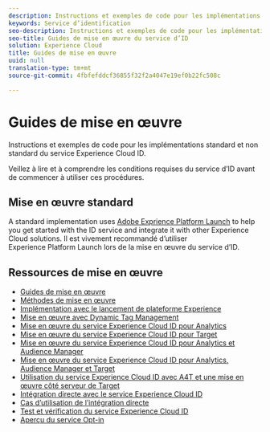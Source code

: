 ```yaml
---
description: Instructions et exemples de code pour les implémentations standard et non standard du service Experience Cloud ID.
keywords: Service d’identification
seo-description: Instructions et exemples de code pour les implémentations standard et non standard du service Experience Cloud ID.
seo-title: Guides de mise en œuvre du service d’ID
solution: Experience Cloud
title: Guides de mise en œuvre
uuid: null
translation-type: tm+mt
source-git-commit: 4fbfefddcf36855f32f2a4047e19ef0b22fc508c

---
```



# Guides de mise en œuvre

Instructions et exemples de code pour les implémentations standard et non standard du service Experience Cloud ID.

Veillez à lire et à comprendre les conditions requises du service d’ID avant de commencer à utiliser ces procédures.

## Mise en œuvre standard

A standard implementation uses [Adobe Exprience Platform Launch](https://docs.adobelaunch.com/) to help you get started with the ID service and integrate it with other Experience Cloud solutions. Il est vivement recommandé d’utiliser Experience Platform Launch lors de la mise en œuvre du service d’ID.

## Ressources de mise en œuvre

* [Guides de mise en œuvre](implementation-guides.md)
* [Méthodes de mise en œuvre](implementation-methods.md)
* [Implémentation avec le lancement de plateforme Experience](ecid-implement-with-launch.md)
* [Mise en œuvre avec Dynamic Tag Management](standard.md)
* [Mise en œuvre du service Experience Cloud ID pour Analytics](setup-analytics.md)
* [Mise en œuvre du service Experience Cloud ID pour Target](setup-target.md)
* [Mise en œuvre du service Experience Cloud ID pour Analytics et Audience Manager](setup-aam-analytics.md)
* [Mise en œuvre du service Experience Cloud ID pour Analytics, Audience Manager et Target](setup-aam-analytics-target.md)
* [Utilisation du service Experience Cloud ID avec A4T et une mise en œuvre côté serveur de Target](ecid-a4t-target.md)
* [Intégration directe avec le service Experience Cloud ID](direct-integration.md)
* [Cas d’utilisation de l’intégration directe](direct-integration-examples.md)
* [Test et vérification du service Experience Cloud ID](test-verify.md)
* [Aperçu du service Opt-in](opt-in-service/optin-overview.md)
